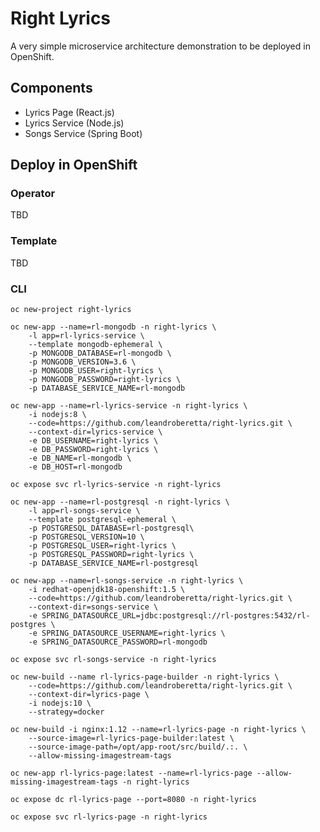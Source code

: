 # Right Lyrics

A very simple microservice architecture demonstration to be deployed in OpenShift.

## Components

* Lyrics Page (React.js)
* Lyrics Service (Node.js)
* Songs Service (Spring Boot)

## Deploy in OpenShift

### Operator

TBD

### Template

TBD

### CLI

    oc new-project right-lyrics

    oc new-app --name=rl-mongodb -n right-lyrics \
        -l app=rl-lyrics-service \
        --template mongodb-ephemeral \
        -p MONGODB_DATABASE=rl-mongodb \
        -p MONGODB_VERSION=3.6 \
        -p MONGODB_USER=right-lyrics \
        -p MONGODB_PASSWORD=right-lyrics \
        -p DATABASE_SERVICE_NAME=rl-mongodb

    oc new-app --name=rl-lyrics-service -n right-lyrics \
        -i nodejs:8 \
        --code=https://github.com/leandroberetta/right-lyrics.git \
        --context-dir=lyrics-service \
        -e DB_USERNAME=right-lyrics \
        -e DB_PASSWORD=right-lyrics \
        -e DB_NAME=rl-mongodb \
        -e DB_HOST=rl-mongodb

    oc expose svc rl-lyrics-service -n right-lyrics

    oc new-app --name=rl-postgresql -n right-lyrics \
        -l app=rl-songs-service \
        --template postgresql-ephemeral \
        -p POSTGRESQL_DATABASE=rl-postgresql\
        -p POSTGRESQL_VERSION=10 \
        -p POSTGRESQL_USER=right-lyrics \
        -p POSTGRESQL_PASSWORD=right-lyrics \
        -p DATABASE_SERVICE_NAME=rl-postgresql 

    oc new-app --name=rl-songs-service -n right-lyrics \
        -i redhat-openjdk18-openshift:1.5 \
        --code=https://github.com/leandroberetta/right-lyrics.git \
        --context-dir=songs-service \
        -e SPRING_DATASOURCE_URL=jdbc:postgresql://rl-postgres:5432/rl-postgres \
        -e SPRING_DATASOURCE_USERNAME=right-lyrics \
        -e SPRING_DATASOURCE_PASSWORD=rl-mongodb 

    oc expose svc rl-songs-service -n right-lyrics

    oc new-build --name rl-lyrics-page-builder -n right-lyrics \
        --code=https://github.com/leandroberetta/right-lyrics.git \
        --context-dir=lyrics-page \
        -i nodejs:10 \
        --strategy=docker

    oc new-build -i nginx:1.12 --name=rl-lyrics-page -n right-lyrics \
        --source-image=rl-lyrics-page-builder:latest \
        --source-image-path=/opt/app-root/src/build/.:. \
        --allow-missing-imagestream-tags

    oc new-app rl-lyrics-page:latest --name=rl-lyrics-page --allow-missing-imagestream-tags -n right-lyrics

    oc expose dc rl-lyrics-page --port=8080 -n right-lyrics

    oc expose svc rl-lyrics-page -n right-lyrics

